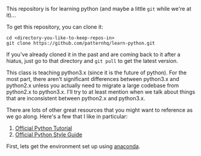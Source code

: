 This repository is for learning python (and maybe a little `git` while we're at
it)...

To get this repository, you can clone it:

```
cd <directory-you-like-to-keep-repos-in>
git clone https://github.com/patternhq/learn-python.git
```

If you've already cloned it in the past and are coming back to it after a
hiatus, just go to that directory and `git pull` to get the latest version.

This class is teaching python3.x (since it is the future of python).  For the
most part, there aren't significant differences between python3.x and python2.x
unless you actually need to migrate a large codebase from python2.x to
python3.x.  I'll try to at least mention when we talk about things that are
inconsistent between python2.x and python3.x.

There are lots of other great resources that you might want to reference as
we go along.  Here's a few that I like in particular:

1. [Official Python Tutorial](https://docs.python.org/3/tutorial/)
2. [Official Python Style Guide](https://www.python.org/dev/peps/pep-0008/)

First, lets get the environment set up using [anaconda](get-anaconda.md).
